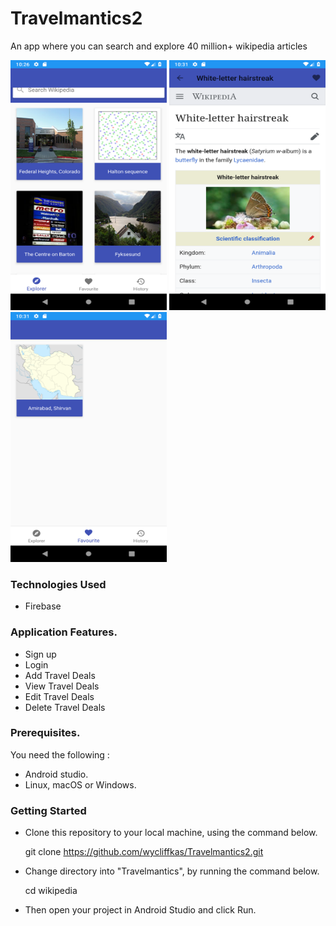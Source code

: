 # Travelmantics2
An app where you can search and explore 40 million+ wikipedia articles

<p float="left">
<img src="https://github.com/wycliffkas/Wikipedia/blob/master/shot1.png" width="250" height="400" />
<img src="https://github.com/wycliffkas/Wikipedia/blob/master/shot2.png" width="250" height="400" />
<img src="https://github.com/wycliffkas/Wikipedia/blob/master/shot3.png" width="250" height="400" />
</p>

### Technologies Used
- Firebase

### Application Features.
- Sign up
- Login
- Add Travel Deals
- View Travel Deals
- Edit Travel Deals
- Delete Travel Deals

### Prerequisites.

You need the following :
- Android studio.
- Linux, macOS or Windows.

### Getting Started

- Clone this repository to your local machine, using the command below.

   git clone https://github.com/wycliffkas/Travelmantics2.git

- Change directory into "Travelmantics", by running the command below.

   cd wikipedia

- Then open your project in Android Studio and click Run.